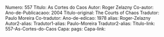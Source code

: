 Numero: 557
Titulo: As Cortes do Caos
Autor: Roger Zelazny
Co-autor: 
Ano-de-Publicacaoo: 2004
Titulo-original: The Courts of Chaos
Tradutor: Paulo Moreira
Co-tradutor: 
Ano-de-edicao: 1978
alias: Roger-Zelazny
Autor2-alias: 
Tradutor1-alias: Paulo-Moreira
Tradutor2-alias: 
Titulo-link: 557-As-Cortes-do-Caos
Capa: 
pags: 
Capa-link: